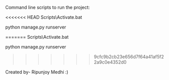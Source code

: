 Command line scripts to run the project:

<<<<<<< HEAD
Scripts\Activate.bat

python manage.py runserver


=======
 Scripts\Activate.bat
 
 python manage.py runserver
 
>>>>>>> 9cfc9b2cb23e656d7f64a41af5f22a9c0e4352d0

Created by- Ripunjoy Medhi :)
